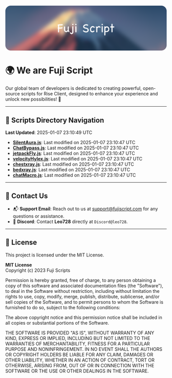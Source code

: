 ![Banner](.github/b.webp)

# 🌍 **We are Fuji Script**

Our global team of developers is dedicated to creating powerful, open-source scripts for Rise Client, designed to enhance your experience and unlock new possibilities! 🌟

---
<!-- SCRIPTS_NAVIGATION_START -->
## 📂 **Scripts Directory Navigation**

**Last Updated**: 2025-01-07 23:10:49 UTC

- **[SilentAura.js](scripts/SilentAura.js)**: Last modified on 2025-01-07 23:10:47 UTC
- **[ChatBypass.js](scripts/ChatBypass.js)**: Last modified on 2025-01-07 23:10:47 UTC
- **[jetpackFly.js](scripts/jetpackFly.js)**: Last modified on 2025-01-07 23:10:47 UTC
- **[velocityHylex.js](scripts/velocityHylex.js)**: Last modified on 2025-01-07 23:10:47 UTC
- **[chestxray.js](scripts/chestxray.js)**: Last modified on 2025-01-07 23:10:47 UTC
- **[bedxray.js](scripts/bedxray.js)**: Last modified on 2025-01-07 23:10:47 UTC
- **[chatMacro.js](scripts/chatMacro.js)**: Last modified on 2025-01-07 23:10:47 UTC

<!-- SCRIPTS_NAVIGATION_END -->

---

## 💬 **Contact Us**  
- 📬 **Support Email**: Reach out to us at [support@fujiscript.com](mailto:support@fujiscript.com) for any questions or assistance.  
- 💬 **Discord**: Contact **Leo728** directly at `Discord@leo728`.

---

## 📜 **License**

This project is licensed under the MIT License.  

**MIT License**  
Copyright (c) 2023 Fuji Scripts  

Permission is hereby granted, free of charge, to any person obtaining a copy of this software and associated documentation files (the "Software"), to deal in the Software without restriction, including without limitation the rights to use, copy, modify, merge, publish, distribute, sublicense, and/or sell copies of the Software, and to permit persons to whom the Software is furnished to do so, subject to the following conditions:  

The above copyright notice and this permission notice shall be included in all copies or substantial portions of the Software.  

THE SOFTWARE IS PROVIDED "AS IS", WITHOUT WARRANTY OF ANY KIND, EXPRESS OR IMPLIED, INCLUDING BUT NOT LIMITED TO THE WARRANTIES OF MERCHANTABILITY, FITNESS FOR A PARTICULAR PURPOSE AND NONINFRINGEMENT. IN NO EVENT SHALL THE AUTHORS OR COPYRIGHT HOLDERS BE LIABLE FOR ANY CLAIM, DAMAGES OR OTHER LIABILITY, WHETHER IN AN ACTION OF CONTRACT, TORT OR OTHERWISE, ARISING FROM, OUT OF OR IN CONNECTION WITH THE SOFTWARE OR THE USE OR OTHER DEALINGS IN THE SOFTWARE.  
